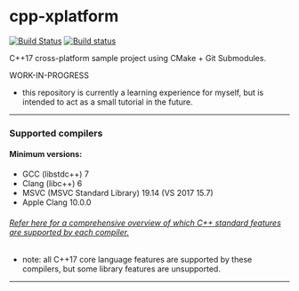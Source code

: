 # cpp-xplatform

[![Build Status](https://travis-ci.org/TexelBox/cpp-xplatform.svg?branch=master)](https://travis-ci.org/TexelBox/cpp-xplatform)
[![Build status](https://ci.appveyor.com/api/projects/status/9q38si39i32fd8d9?svg=true)](https://ci.appveyor.com/project/TexelBox/cpp-xplatform)

C++17 cross-platform sample project using CMake + Git Submodules.

WORK-IN-PROGRESS
- this repository is currently a learning experience for myself, but is intended to act as a small tutorial in the future.

---
### Supported compilers
#### Minimum versions:
- GCC (libstdc++) 7
- Clang (libc++) 6
- MSVC (MSVC Standard Library) 19.14 (VS 2017 15.7)
- Apple Clang 10.0.0
###### [Refer here for a comprehensive overview of which C++ standard features are supported by each compiler.](https://en.cppreference.com/w/cpp/compiler_support)
- note: all C++17 core language features are supported by these compilers, but some library features are unsupported. 
---
